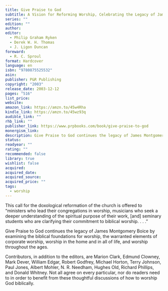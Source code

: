 ```yaml
---
title: Give Praise to God
subtitle: A Vision for Reforming Worship, Celebrating the Legacy of James Montgomery Boice
series: ""
edition: ""
author: 
editor:
  - Philip Graham Ryken
  - Derek W. H. Thomas
  - J. Ligon Duncan
foreward:
  - R. C. Sproul
format: Hardcover
language: en
isbn: "9780875525532"
asin: 
publisher: P&R Publishing
copyright: "2003"
release_date: 2003-12-12
pages: "516"
list_price: 
website: 
amazon_link: https://amzn.to/45w4Rha
kindle_link: https://amzn.to/45wz93q
audible_link: ""
rhb_link: ""
publisher_link: https://www.prpbooks.com/book/give-praise-to-god
monergism_link: 
description: Give Praise to God continues the legacy of James Montgomery Boice by examining the biblical foundations for worship, the warranted elements of corporate worship, worship in the home and in all of life, and worship throughout the ages.
status: 
readyear: ""
rating: ""
recommended: false
library: true
wishlist: false
acquired: 
acquired_date: 
acquired_source: 
acquired_price: ""
tags:
  - worship
---
```

This call for the doxological reformation of the church is offered to “ministers who lead their congregations in worship, musicians who seek a deeper understanding of the spiritual purpose of their work, [and] seminary students who are clarifying their commitment to biblical worship. . . .”  
  
Give Praise to God continues the legacy of James Montgomery Boice by examining the biblical foundations for worship, the warranted elements of corporate worship, worship in the home and in all of life, and worship throughout the ages.  
  
Contributors, in addition to the editors, are Marion Clark, Edmund Clowney, Mark Dever, William Edgar, Robert Godfrey, Michael Horton, Terry Johnson, Paul Jones, Albert Mohler, N. R. Needham, Hughes Old, Richard Phillips, and Donald Whitney. Not all agree on every particular, nor do readers need to in order to benefit from these thoughtful discussions of how to worship God biblically.
